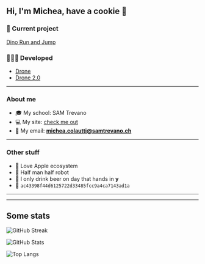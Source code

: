 ## Hi, I'm Michea, have a cookie 🍪

### 🔧 Current project


[Dino Run and Jump](https://github.com/MicheaColautti/dino-run-and-jump)
 

### 👨🏼‍💻 Developed 
- [Drone](https://github.com/MicheaColautti/Drone)
- [Drone 2.0](https://github.com/MicheaColautti/Drone2.0)


---


### About me 

- 🎓 My school:           SAM Trevano
- 💻 My site:            [check me out](http://samtinfo.ch/18colmic/)
- 📧 My email:	          **michea.colautti@samtrevano.ch**

---
### Other stuff
- 🍎 Love Apple ecosystem 
- 🦾 Half man half robot 
- 🍺 I only drink beer on day that hands in **y** 
- 💙 `ac43398f44d6125722d33485fcc9a4ca7143ad1a`

---
---

## Some stats

![GitHub Streak](http://github-readme-streak-stats.herokuapp.com?user=MicheaColautti&theme=radical)


![GitHub Stats](https://github-readme-stats.vercel.app/api?username=MicheaColautti&theme=radical)

![Top Langs](https://github-readme-stats.vercel.app/api/top-langs/?username=MicheaColautti&layout=compact&theme=radical)

